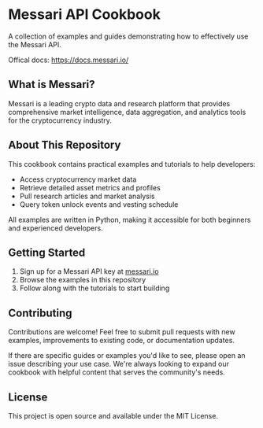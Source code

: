 # Messari API Cookbook

A collection of examples and guides demonstrating how to effectively use the Messari API.

Offical docs: https://docs.messari.io/

## What is Messari?

Messari is a leading crypto data and research platform that provides comprehensive market intelligence, data aggregation, and analytics tools for the cryptocurrency industry.

## About This Repository

This cookbook contains practical examples and tutorials to help developers:

- Access cryptocurrency market data
- Retrieve detailed asset metrics and profiles
- Pull research articles and market analysis
- Query token unlock events and vesting schedule

All examples are written in Python, making it accessible for both beginners and experienced developers.

## Getting Started

1. Sign up for a Messari API key at [messari.io](https://messari.io)
2. Browse the examples in this repository
3. Follow along with the tutorials to start building

## Contributing

Contributions are welcome! Feel free to submit pull requests with new examples, improvements to existing code, or documentation updates.

If there are specific guides or examples you'd like to see, please open an issue describing your use case. We're always looking to expand our cookbook with helpful content that serves the community's needs.

## License

This project is open source and available under the MIT License.
